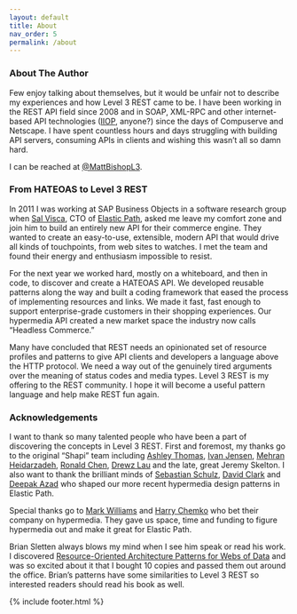 ```yaml
---
layout: default
title: About
nav_order: 5
permalink: /about
---
```


### About The Author

Few enjoy talking about themselves, but it would be unfair not to describe my experiences and how Level 3 REST came to be. I have been working in the REST API field since 2008 and in SOAP, XML-RPC and other internet-based API technologies ([IIOP](https://en.wikipedia.org/wiki/General_Inter-ORB_Protocol), anyone?) since the days of Compuserve and Netscape. I have spent countless hours and days struggling with building API servers, consuming APIs in clients and wishing this wasn’t all so damn hard.

I can be reached at [@MattBishopL3](https://twitter.com/MattBishopL3).

### From HATEOAS to Level 3 REST

In 2011 I was working at SAP Business Objects in a software research group when [Sal Visca](https://www.linkedin.com/in/salvisca/), CTO of [Elastic Path](https://www.elasticpath.com), asked me leave my comfort zone and join him to build an entirely new API for their commerce engine. They wanted to create an easy-to-use, extensible, modern API that would drive all kinds of touchpoints, from web sites to watches. I met the team and found their energy and enthusiasm impossible to resist.

For the next year we worked hard, mostly on a whiteboard, and then in code, to discover and create a HATEOAS API. We developed reusable patterns along the way and built a coding framework that eased the process of implementing resources and links. We made it fast, fast enough to support enterprise-grade customers in their shopping experiences. Our hypermedia API created a new market space the industry now calls “Headless Commerce.”

Many have concluded that REST needs an opinionated set of resource profiles and patterns to give API clients and developers a language above the HTTP protocol. We need a way out of the genuinely tired arguments over the meaning of status codes and media types. Level 3 REST is my offering to the REST community. I hope it will become a useful pattern language and help make REST fun again.

### Acknowledgements

I want to thank so many talented people who have been a part of discovering the concepts in Level 3 REST. First and foremost, my thanks go to the original “Shapi” team including [Ashley Thomas](https://www.linkedin.com/in/ashleydthomas), [Ivan Jensen](https://twitter.com/ivanjensen), [Mehran Heidarzadeh](https://twitter.com/mh8h), [Ronald Chen](https://twitter.com/pyrolistical), [Drewz Lau](https://twitter.com/drewzie) and the late, great Jeremy Skelton. I also want to thank the brilliant minds of [Sebastian Schulz](https://www.linkedin.com/in/sschulz-engineering/), [David Clark](https://www.linkedin.com/in/clarkdavid/) and [Deepak Azad](https://twitter.com/deepakazad) who shaped our more recent hypermedia design patterns in Elastic Path.

Special thanks go to [Mark Williams](https://twitter.com/MarkWilliams52) and [Harry Chemko](https://twitter.com/hchemko) who bet their company on hypermedia. They gave us space, time and funding to figure hypermedia out and make it great for Elastic Path.

Brian Sletten always blows my mind when I see him speak or read his work. I discovered [Resource-Oriented Architecture Patterns for Webs of Data](https://www.amazon.ca/Resource-Oriented-Architecture-Patterns-Webs-Data/dp/1608459500?SubscriptionId=AKIAILSHYYTFIVPWUY6Q&tag=duc12-20&linkCode=xm2&camp=2025&creative=165953&creativeASIN=1608459500) and was so excited about it that I bought 10 copies and passed them out around the office. Brian’s patterns have some similarities to Level 3 REST so interested readers should read his book as well.

{% include footer.html %}